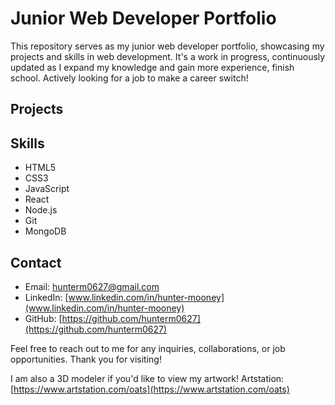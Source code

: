 # Junior Web Developer Portfolio

This repository serves as my junior web developer portfolio, showcasing my projects and skills in web development. It's a work in progress, continuously updated as I expand my knowledge and gain more experience, finish school. Actively looking for a job to make a career switch!

## Projects

<!-- - Project 1: Brief description of Project 1. [Live Demo](https://example.com) | [GitHub Repo](https://github.com/username/project1) 
- Project 2: Brief description of Project 2. [Live Demo](https://example.com) | [GitHub Repo](https://github.com/username/project2)
- Project 3: Brief description of Project 3. [Live Demo](https://example.com) | [GitHub Repo](https://github.com/username/project3) -->

## Skills

- HTML5
- CSS3
- JavaScript
- React
- Node.js
- Git
- MongoDB

## Contact

- Email: hunterm0627@gmail.com
- LinkedIn: [www.linkedin.com/in/hunter-mooney](www.linkedin.com/in/hunter-mooney)
- GitHub: [https://github.com/hunterm0627](https://github.com/hunterm0627)

Feel free to reach out to me for any inquiries, collaborations, or job opportunities. Thank you for visiting!

 I am also a 3D modeler if you'd like to view my artwork!
 Artstation: [https://www.artstation.com/oats](https://www.artstation.com/oats)